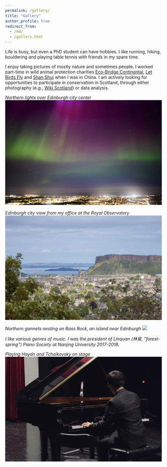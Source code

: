 ```yaml
---
permalink: /gallery/
title: "Gallery"
author_profile: true
redirect_from: 
  - /md/
  - /gallery.html
---
```


Life is busy, but even a PhD student can have hobbies. I like running, hiking, bouldering and playing table tennis with friends in my spare time.

I enjoy taking pictures of mostly nature and sometimes people. I worked part-time in wild animal protection charities [Eco-Bridge Continental](https://eco-bridgecontinental.org.cn/), [Let Birds Fly](https://baike.baidu.com/item/%E8%AE%A9%E5%80%99%E9%B8%9F%E9%A3%9E/2394992) and [Shan Shui](http://en.shanshui.org/) when I was in China. I am actively looking for opportunities to participate in conservation in Scotland, through either photography (e.g., [Wiki Scotland](https://commons.wikimedia.org/wiki/Commons:Wiki_Loves_Earth_2024_in_Scotland)) or data analysis.

<i>Northern lights over Edinburgh city center<i>
<img src='/images/DSC04562.jpg'>

<i>Edinburgh city view from my office at the Royal Observatory<i>
<img src='/images/DSC06695.jpg'>

<i>Northern gannets nesting on Bass Rock, an island near Edinburgh<i>
<img src='/images/DSC07395.jpg'>

I like various genres of music. I was the president of Linquan (林泉, "forest-spring") Piano Society at Nanjing University 2017-2018.

<i>Playing Haydn and Tchaikovsky on stage<i>
<img src='/images/piano.jpg'>
